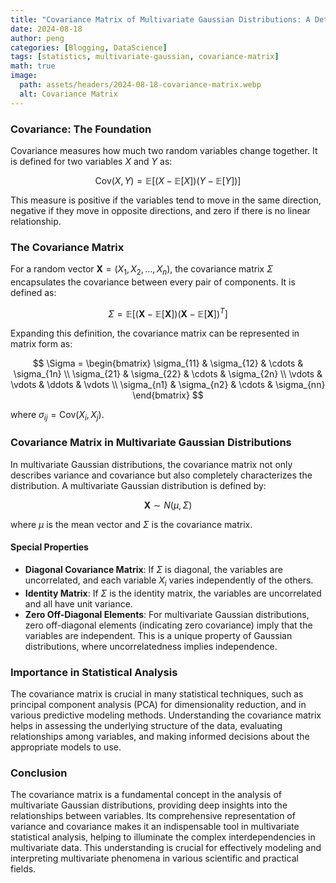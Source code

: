 ```yaml
---
title: "Covariance Matrix of Multivariate Gaussian Distributions: A Detailed Exploration"
date: 2024-08-18
author: peng
categories: [Blogging, DataScience]
tags: [statistics, multivariate-gaussian, covariance-matrix]
math: true
image:
  path: assets/headers/2024-08-18-covariance-matrix.webp
  alt: Covariance Matrix
---
```


### Covariance: The Foundation

Covariance measures how much two random variables change together. It is defined for two variables $X$ and $Y$ as:

$$
\text{Cov}(X, Y) = \mathbb{E}[(X - \mathbb{E}[X])(Y - \mathbb{E}[Y])]
$$

This measure is positive if the variables tend to move in the same direction, negative if they move in opposite directions, and zero if there is no linear relationship.

### The Covariance Matrix

For a random vector $\mathbf{X} = (X_1, X_2, \dots, X_n)$, the covariance matrix $\Sigma$ encapsulates the covariance between every pair of components. It is defined as:

$$
\Sigma = \mathbb{E}[(\mathbf{X} - \mathbb{E}[\mathbf{X}])(\mathbf{X} - \mathbb{E}[\mathbf{X}])^T]
$$

Expanding this definition, the covariance matrix can be represented in matrix form as:

$$
\Sigma = \begin{bmatrix}
\sigma_{11} & \sigma_{12} & \cdots & \sigma_{1n} \\
\sigma_{21} & \sigma_{22} & \cdots & \sigma_{2n} \\
\vdots & \vdots & \ddots & \vdots \\
\sigma_{n1} & \sigma_{n2} & \cdots & \sigma_{nn}
\end{bmatrix}
$$

where $\sigma_{ij} = \text{Cov}(X_i, X_j)$.

### Covariance Matrix in Multivariate Gaussian Distributions

In multivariate Gaussian distributions, the covariance matrix not only describes variance and covariance but also completely characterizes the distribution. A multivariate Gaussian distribution is defined by:

$$
\mathbf{X} \sim N(\mu, \Sigma)
$$

where $\mu$ is the mean vector and $\Sigma$ is the covariance matrix.

#### Special Properties

- **Diagonal Covariance Matrix**: If $\Sigma$ is diagonal, the variables are uncorrelated, and each variable $X_i$ varies independently of the others.
- **Identity Matrix**: If $\Sigma$ is the identity matrix, the variables are uncorrelated and all have unit variance.
- **Zero Off-Diagonal Elements**: For multivariate Gaussian distributions, zero off-diagonal elements (indicating zero covariance) imply that the variables are independent. This is a unique property of Gaussian distributions, where uncorrelatedness implies independence.

### Importance in Statistical Analysis

The covariance matrix is crucial in many statistical techniques, such as principal component analysis (PCA) for dimensionality reduction, and in various predictive modeling methods. Understanding the covariance matrix helps in assessing the underlying structure of the data, evaluating relationships among variables, and making informed decisions about the appropriate models to use.

### Conclusion

The covariance matrix is a fundamental concept in the analysis of multivariate Gaussian distributions, providing deep insights into the relationships between variables. Its comprehensive representation of variance and covariance makes it an indispensable tool in multivariate statistical analysis, helping to illuminate the complex interdependencies in multivariate data. This understanding is crucial for effectively modeling and interpreting multivariate phenomena in various scientific and practical fields.
